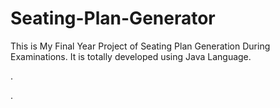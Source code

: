 # Seating-Plan-Generator

This is My Final Year Project of Seating Plan Generation During Examinations. It is totally developed using Java Language.
















































.




































































































































































































































































































































































































































































































.






































